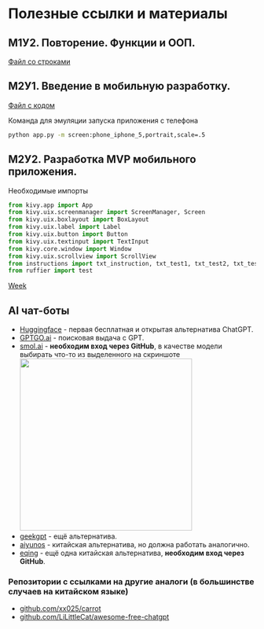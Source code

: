 # Полезные ссылки и материалы

## М1У2. Повторение. Функции и ООП.
[Файл со строками](m1s2.txt)

## М2У1. Введение в мобильную разработку.
[Файл с кодом](m2s1.txt)

Команда для эмуляции запуска приложения с телефона
```bash
python app.py -m screen:phone_iphone_5,portrait,scale=.5
```

## М2У2. Разработка MVP мобильного приложения.
Необходимые импорты
```python
from kivy.app import App
from kivy.uix.screenmanager import ScreenManager, Screen
from kivy.uix.boxlayout import BoxLayout
from kivy.uix.label import Label
from kivy.uix.button import Button
from kivy.uix.textinput import TextInput
from kivy.core.window import Window
from kivy.uix.scrollview import ScrollView
from instructions import txt_instruction, txt_test1, txt_test2, txt_test3, txt_sits
from ruffier import test
```
[Week](https://weeek.net/ru)

## AI чат-боты
- [Huggingface](https://huggingface.co/chat/) - первая бесплатная и открытая альтернатива ChatGPT.
- [GPTGO.ai](https://gptgo.ai/?hl=ru) - поисковая выдача с GPT.
- [smol.ai](https://smol.ai/) - **необходим вход через GitHub**, в качестве модели выбирать что-то из выделенного на скриншоте
  <img src="https://github.com/L4zzur/l4zzur.github.io/assets/66362624/0b57cac0-de0c-4bd4-a55d-4299d1137633" width="350"/>
- [geekgpt](https://chat.geekgpt.org/) - ещё альтернатива.
- [aiyunos](http://chat3.aiyunos.top) - китайская альтернатива, но должна работать аналогично.
- [eqing](https://chat.eqing.tech) - ещё одна китайская альтернатива, **необходим вход через GitHub**.
### Репозитории с ссылками на другие аналоги (в большинстве случаев на китайском языке)
- [github.com/xx025/carrot](https://github.com/xx025/carrot)
- [github.com/LiLittleCat/awesome-free-chatgpt](https://github.com/LiLittleCat/awesome-free-chatgpt)
